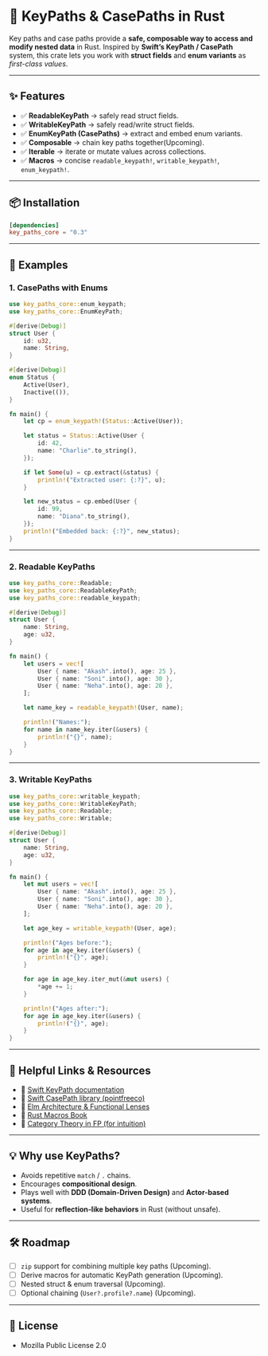 # 🔑 KeyPaths & CasePaths in Rust

Key paths and case paths provide a **safe, composable way to access and modify nested data** in Rust.
Inspired by **Swift’s KeyPath / CasePath** system, this crate lets you work with **struct fields** and **enum variants** as *first-class values*.

---

## ✨ Features

* ✅ **ReadableKeyPath** → safely read struct fields.
* ✅ **WritableKeyPath** → safely read/write struct fields.
* ✅ **EnumKeyPath (CasePaths)** → extract and embed enum variants.
* ✅ **Composable** → chain key paths together(Upcoming).
* ✅ **Iterable** → iterate or mutate values across collections.
* ✅ **Macros** → concise `readable_keypath!`, `writable_keypath!`, `enum_keypath!`.

---

## 📦 Installation

```toml
[dependencies]
key_paths_core = "0.3"
```

---

## 🚀 Examples

### 1. CasePaths with Enums

```rust
use key_paths_core::enum_keypath;
use key_paths_core::EnumKeyPath;

#[derive(Debug)]
struct User {
    id: u32,
    name: String,
}

#[derive(Debug)]
enum Status {
    Active(User),
    Inactive(()),
}

fn main() {
    let cp = enum_keypath!(Status::Active(User));

    let status = Status::Active(User {
        id: 42,
        name: "Charlie".to_string(),
    });

    if let Some(u) = cp.extract(&status) {
        println!("Extracted user: {:?}", u);
    }

    let new_status = cp.embed(User {
        id: 99,
        name: "Diana".to_string(),
    });
    println!("Embedded back: {:?}", new_status);
}
```

---

### 2. Readable KeyPaths

```rust
use key_paths_core::Readable;
use key_paths_core::ReadableKeyPath;
use key_paths_core::readable_keypath;

#[derive(Debug)]
struct User {
    name: String,
    age: u32,
}

fn main() {
    let users = vec![
        User { name: "Akash".into(), age: 25 },
        User { name: "Soni".into(), age: 30 },
        User { name: "Neha".into(), age: 20 },
    ];

    let name_key = readable_keypath!(User, name);

    println!("Names:");
    for name in name_key.iter(&users) {
        println!("{}", name);
    }
}
```

---

### 3. Writable KeyPaths

```rust
use key_paths_core::writable_keypath;
use key_paths_core::WritableKeyPath;
use key_paths_core::Readable;
use key_paths_core::Writable;

#[derive(Debug)]
struct User {
    name: String,
    age: u32,
}

fn main() {
    let mut users = vec![
        User { name: "Akash".into(), age: 25 },
        User { name: "Soni".into(), age: 30 },
        User { name: "Neha".into(), age: 20 },
    ];

    let age_key = writable_keypath!(User, age);

    println!("Ages before:");
    for age in age_key.iter(&users) {
        println!("{}", age);
    }

    for age in age_key.iter_mut(&mut users) {
        *age += 1;
    }

    println!("Ages after:");
    for age in age_key.iter(&users) {
        println!("{}", age);
    }
}
```

---

## 🔗 Helpful Links & Resources

* 📘 [Swift KeyPath documentation](https://developer.apple.com/documentation/swift/keypath)
* 📘 [Swift CasePath library (pointfreeco)](https://github.com/pointfreeco/swift-case-paths)
* 📘 [Elm Architecture & Functional Lenses](https://guide.elm-lang.org/architecture/)
* 📘 [Rust Macros Book](https://doc.rust-lang.org/book/ch19-06-macros.html)
* 📘 [Category Theory in FP (for intuition)](https://bartoszmilewski.com/2014/11/24/category-the-essence-of-composition/)

---

## 💡 Why use KeyPaths?

* Avoids repetitive `match` / `.` chains.
* Encourages **compositional design**.
* Plays well with **DDD (Domain-Driven Design)** and **Actor-based systems**.
* Useful for **reflection-like behaviors** in Rust (without unsafe).

---

## 🛠 Roadmap

* [ ] `zip` support for combining multiple key paths (Upcoming).
* [ ] Derive macros for automatic KeyPath generation (Upcoming).
* [ ] Nested struct & enum traversal (Upcoming).
* [ ] Optional chaining (`User?.profile?.name`) (Upcoming).

---

## 📜 License

* Mozilla Public License 2.0